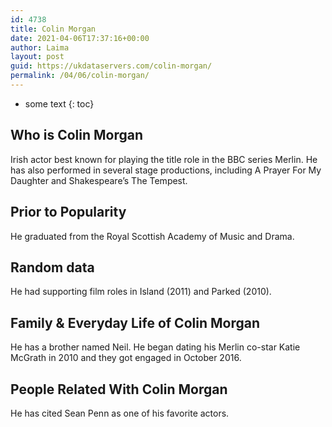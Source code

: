 ```yaml
---
id: 4738
title: Colin Morgan
date: 2021-04-06T17:37:16+00:00
author: Laima
layout: post
guid: https://ukdataservers.com/colin-morgan/
permalink: /04/06/colin-morgan/
---
```


* some text
{: toc}


## Who is Colin Morgan
                  
                  
                  
Irish actor best known for playing the title role in the BBC series Merlin. He has also performed in several stage productions, including A Prayer For My Daughter and Shakespeare&#8217;s The Tempest. 
                  
              
            
              
            
                
                
                
## Prior to Popularity
                  
                  
                  
He graduated from the Royal Scottish Academy of Music and Drama. 
                  
              
            
              
            
                
                
                
## Random data
                  
                  
                  
He had supporting film roles in Island (2011) and Parked (2010). 
                  
              
            
              
            
                
                
                
## Family & Everyday Life of Colin Morgan
                  
                  
                  
He has a brother named Neil. He began dating his Merlin co-star Katie McGrath in 2010 and they got engaged in October 2016.
                  
              
            
              
            
                
                
                
## People Related With Colin Morgan
                  
                  
                  
He has cited Sean Penn as one of his favorite actors. 
                  
              
            
              
            
                
              
            
              
              
            
            
              
            
          
          
          